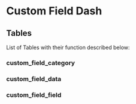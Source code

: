 # Custom Field Dash

## Tables

List of Tables with their function described below:

### custom_field_category

### custom_field_data

### custom_field_field

